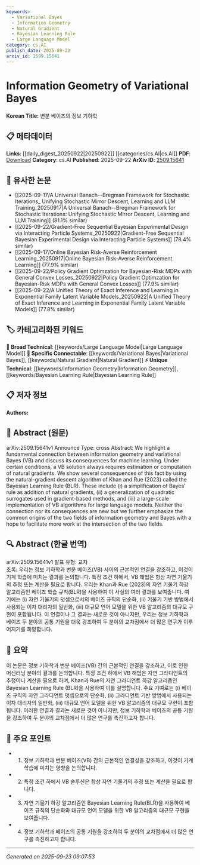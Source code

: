 ```yaml
---
keywords:
  - Variational Bayes
  - Information Geometry
  - Natural Gradient
  - Bayesian Learning Rule
  - Large Language Model
category: cs.AI
publish_date: 2025-09-22
arxiv_id: 2509.15641
---
```


<!-- KEYWORD_LINKING_METADATA:
{
  "processed_timestamp": "2025-09-23T09:07:53.440472",
  "vocabulary_version": "1.0",
  "selected_keywords": [
    "Variational Bayes",
    "Information Geometry",
    "Natural Gradient",
    "Bayesian Learning Rule",
    "Large Language Model"
  ],
  "rejected_keywords": [],
  "similarity_scores": {
    "Variational Bayes": 0.78,
    "Information Geometry": 0.77,
    "Natural Gradient": 0.75,
    "Bayesian Learning Rule": 0.72,
    "Large Language Model": 0.8
  },
  "extraction_method": "AI_prompt_based",
  "budget_applied": true,
  "candidates_json": {
    "candidates": [
      {
        "surface": "Variational Bayes",
        "canonical": "Variational Bayes",
        "aliases": [
          "VB"
        ],
        "category": "specific_connectable",
        "rationale": "Variational Bayes is a key concept in the paper, linking information geometry with Bayesian methods.",
        "novelty_score": 0.55,
        "connectivity_score": 0.85,
        "specificity_score": 0.8,
        "link_intent_score": 0.78
      },
      {
        "surface": "Information Geometry",
        "canonical": "Information Geometry",
        "aliases": [],
        "category": "unique_technical",
        "rationale": "Information Geometry provides the theoretical foundation for the discussed methods, offering unique insights.",
        "novelty_score": 0.7,
        "connectivity_score": 0.75,
        "specificity_score": 0.85,
        "link_intent_score": 0.77
      },
      {
        "surface": "Natural Gradient",
        "canonical": "Natural Gradient",
        "aliases": [
          "Natural Gradients"
        ],
        "category": "specific_connectable",
        "rationale": "Natural Gradient is crucial for understanding the optimization techniques discussed in the paper.",
        "novelty_score": 0.6,
        "connectivity_score": 0.82,
        "specificity_score": 0.78,
        "link_intent_score": 0.75
      },
      {
        "surface": "Bayesian Learning Rule",
        "canonical": "Bayesian Learning Rule",
        "aliases": [
          "BLR"
        ],
        "category": "unique_technical",
        "rationale": "The Bayesian Learning Rule is a specific algorithm highlighted in the paper, emphasizing its role in machine learning.",
        "novelty_score": 0.65,
        "connectivity_score": 0.7,
        "specificity_score": 0.8,
        "link_intent_score": 0.72
      },
      {
        "surface": "Large Language Models",
        "canonical": "Large Language Model",
        "aliases": [
          "LLM"
        ],
        "category": "broad_technical",
        "rationale": "Large Language Models are mentioned as a significant application area for the discussed algorithms.",
        "novelty_score": 0.5,
        "connectivity_score": 0.9,
        "specificity_score": 0.7,
        "link_intent_score": 0.8
      }
    ],
    "ban_list_suggestions": [
      "estimation",
      "computation",
      "algorithm"
    ]
  },
  "decisions": [
    {
      "candidate_surface": "Variational Bayes",
      "resolved_canonical": "Variational Bayes",
      "decision": "linked",
      "scores": {
        "novelty": 0.55,
        "connectivity": 0.85,
        "specificity": 0.8,
        "link_intent": 0.78
      }
    },
    {
      "candidate_surface": "Information Geometry",
      "resolved_canonical": "Information Geometry",
      "decision": "linked",
      "scores": {
        "novelty": 0.7,
        "connectivity": 0.75,
        "specificity": 0.85,
        "link_intent": 0.77
      }
    },
    {
      "candidate_surface": "Natural Gradient",
      "resolved_canonical": "Natural Gradient",
      "decision": "linked",
      "scores": {
        "novelty": 0.6,
        "connectivity": 0.82,
        "specificity": 0.78,
        "link_intent": 0.75
      }
    },
    {
      "candidate_surface": "Bayesian Learning Rule",
      "resolved_canonical": "Bayesian Learning Rule",
      "decision": "linked",
      "scores": {
        "novelty": 0.65,
        "connectivity": 0.7,
        "specificity": 0.8,
        "link_intent": 0.72
      }
    },
    {
      "candidate_surface": "Large Language Models",
      "resolved_canonical": "Large Language Model",
      "decision": "linked",
      "scores": {
        "novelty": 0.5,
        "connectivity": 0.9,
        "specificity": 0.7,
        "link_intent": 0.8
      }
    }
  ]
}
-->

# Information Geometry of Variational Bayes

**Korean Title:** 변분 베이즈의 정보 기하학

## 📋 메타데이터

**Links**: [[daily_digest_20250922|20250922]] [[categories/cs.AI|cs.AI]]
**PDF**: [Download](https://arxiv.org/pdf/2509.15641.pdf)
**Category**: cs.AI
**Published**: 2025-09-22
**ArXiv ID**: [2509.15641](https://arxiv.org/abs/2509.15641)

## 🔗 유사한 논문
- [[2025-09-17/A Universal Banach--Bregman Framework for Stochastic Iterations_ Unifying Stochastic Mirror Descent, Learning and LLM Training_20250917|A Universal Banach--Bregman Framework for Stochastic Iterations: Unifying Stochastic Mirror Descent, Learning and LLM Training]] (81.1% similar)
- [[2025-09-22/Gradient-Free Sequential Bayesian Experimental Design via Interacting Particle Systems_20250922|Gradient-Free Sequential Bayesian Experimental Design via Interacting Particle Systems]] (78.4% similar)
- [[2025-09-17/Online Bayesian Risk-Averse Reinforcement Learning_20250917|Online Bayesian Risk-Averse Reinforcement Learning]] (77.9% similar)
- [[2025-09-22/Policy Gradient Optimzation for Bayesian-Risk MDPs with General Convex Losses_20250922|Policy Gradient Optimzation for Bayesian-Risk MDPs with General Convex Losses]] (77.9% similar)
- [[2025-09-22/A Unified Theory of Exact Inference and Learning in Exponential Family Latent Variable Models_20250922|A Unified Theory of Exact Inference and Learning in Exponential Family Latent Variable Models]] (77.8% similar)

## 🏷️ 카테고리화된 키워드
**🧠 Broad Technical**: [[keywords/Large Language Model|Large Language Model]]
**🔗 Specific Connectable**: [[keywords/Variational Bayes|Variational Bayes]], [[keywords/Natural Gradient|Natural Gradient]]
**⚡ Unique Technical**: [[keywords/Information Geometry|Information Geometry]], [[keywords/Bayesian Learning Rule|Bayesian Learning Rule]]

## 📋 저자 정보

**Authors:** 

## 📄 Abstract (원문)

arXiv:2509.15641v1 Announce Type: cross 
Abstract: We highlight a fundamental connection between information geometry and variational Bayes (VB) and discuss its consequences for machine learning. Under certain conditions, a VB solution always requires estimation or computation of natural gradients. We show several consequences of this fact by using the natural-gradient descent algorithm of Khan and Rue (2023) called the Bayesian Learning Rule (BLR). These include (i) a simplification of Bayes' rule as addition of natural gradients, (ii) a generalization of quadratic surrogates used in gradient-based methods, and (iii) a large-scale implementation of VB algorithms for large language models. Neither the connection nor its consequences are new but we further emphasize the common origins of the two fields of information geometry and Bayes with a hope to facilitate more work at the intersection of the two fields.

## 🔍 Abstract (한글 번역)

arXiv:2509.15641v1 발표 유형: 교차  
초록: 우리는 정보 기하학과 변분 베이즈(VB) 사이의 근본적인 연결을 강조하고, 이것이 기계 학습에 미치는 결과를 논의합니다. 특정 조건 하에서, VB 해법은 항상 자연 기울기의 추정 또는 계산을 필요로 합니다. 우리는 Khan과 Rue (2023)의 자연 기울기 하강 알고리즘인 베이즈 학습 규칙(BLR)을 사용하여 이 사실의 여러 결과를 보여줍니다. 여기에는 (i) 자연 기울기의 덧셈으로서의 베이즈 규칙의 단순화, (ii) 기울기 기반 방법에서 사용되는 이차 대리자의 일반화, (iii) 대규모 언어 모델을 위한 VB 알고리즘의 대규모 구현이 포함됩니다. 이 연결이나 그 결과는 새로운 것이 아니지만, 우리는 정보 기하학과 베이즈 두 분야의 공통 기원을 더욱 강조하여 두 분야의 교차점에서 더 많은 연구가 이루어지기를 희망합니다.

## 📝 요약

이 논문은 정보 기하학과 변분 베이즈(VB) 간의 근본적인 연결을 강조하고, 이로 인한 머신러닝 분야의 결과를 논의합니다. 특정 조건 하에서 VB 해법은 자연 그라디언트의 추정이나 계산을 필요로 하며, Khan과 Rue의 자연 그라디언트 하강 알고리즘인 Bayesian Learning Rule (BLR)을 사용하여 이를 설명합니다. 주요 기여로는 (i) 베이즈 규칙의 자연 그라디언트 덧셈으로의 단순화, (ii) 그라디언트 기반 방법에서 사용되는 이차 대리자의 일반화, (iii) 대규모 언어 모델을 위한 VB 알고리즘의 대규모 구현이 포함됩니다. 이러한 연결과 결과는 새로운 것이 아니지만, 정보 기하학과 베이즈의 공통 기원을 강조하여 두 분야의 교차점에서 더 많은 연구를 촉진하고자 합니다.

## 🎯 주요 포인트

- 1. 정보 기하학과 변분 베이즈(VB) 간의 근본적인 연결성을 강조하고, 이것이 기계 학습에 미치는 영향을 논의합니다.
- 2. 특정 조건 하에서 VB 솔루션은 항상 자연 기울기의 추정 또는 계산을 필요로 합니다.
- 3. 자연 기울기 하강 알고리즘인 Bayesian Learning Rule(BLR)을 사용하여 베이즈 규칙의 단순화와 대규모 언어 모델을 위한 VB 알고리즘의 대규모 구현을 보여줍니다.
- 4. 정보 기하학과 베이즈의 공통 기원을 강조하여 두 분야의 교차점에서 더 많은 연구를 촉진하고자 합니다.


---

*Generated on 2025-09-23 09:07:53*